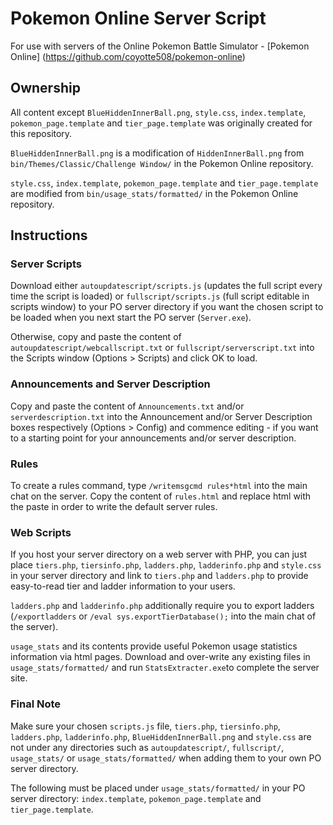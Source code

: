 # Pokemon Online Server Script

For use with servers of the Online Pokemon Battle Simulator - [Pokemon Online] (https://github.com/coyotte508/pokemon-online)

## Ownership

All content except `BlueHiddenInnerBall.png`,  `style.css`,  `index.template`, `pokemon_page.template` and `tier_page.template` was originally created for this repository. 

`BlueHiddenInnerBall.png` is a modification of `HiddenInnerBall.png` from `bin/Themes/Classic/Challenge Window/` in the Pokemon Online repository.

`style.css`, `index.template`, `pokemon_page.template` and `tier_page.template`  are modified from `bin/usage_stats/formatted/` in the Pokemon Online repository.

## Instructions

### Server Scripts

Download either `autoupdatescript/scripts.js` (updates the full script every time the script is loaded) or `fullscript/scripts.js` (full script editable in scripts window) to your PO server directory if you want the chosen script to be loaded when you next start the PO server (`Server.exe`).

Otherwise, copy and paste the content of `autoupdatescript/webcallscript.txt` or `fullscript/serverscript.txt` into the Scripts window (Options > Scripts)  and click OK to load.

### Announcements and Server Description

Copy and paste the content of `Announcements.txt` and/or `serverdescription.txt` into the Announcement and/or Server Description boxes respectively (Options > Config) and commence editing - if you want to  a starting point for your announcements and/or server description.

### Rules

To create a rules command, type `/writemsgcmd rules*html` into the main chat on the server. Copy the content of `rules.html` and replace html with the paste in order to write the default server rules.

### Web Scripts

If you host your server directory on a web server with PHP, you can just place `tiers.php`, `tiersinfo.php`, `ladders.php`, `ladderinfo.php` and `style.css` in your server directory and link to `tiers.php` and `ladders.php` to provide easy-to-read tier and ladder information to your users.

`ladders.php` and `ladderinfo.php` additionally require you to export ladders (`/exportladders` or `/eval sys.exportTierDatabase();` into the main chat of the server).

`usage_stats` and its contents provide useful Pokemon usage statistics information via html pages. Download and over-write any existing files in `usage_stats/formatted/` and run `StatsExtracter.exe`to complete the server site.

### Final Note

Make sure your chosen `scripts.js` file, `tiers.php`, `tiersinfo.php`, `ladders.php`, `ladderinfo.php`, `BlueHiddenInnerBall.png` and `style.css` are not under any directories such as `autoupdatescript/`, `fullscript/`, `usage_stats/` or `usage_stats/formatted/` when adding them to your own PO server directory.

The following must be placed under `usage_stats/formatted/` in your PO server directory: `index.template`, `pokemon_page.template` and `tier_page.template`.